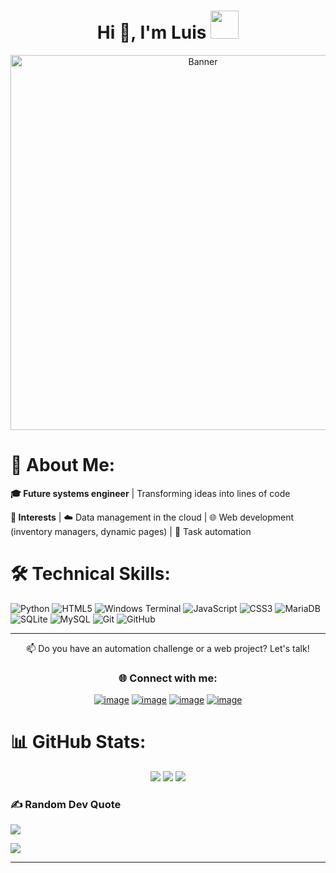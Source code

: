 <h1 align="center">Hi 👋, I'm Luis 
  
  <img height="45" src="https://cdn3.emoji.gg/emojis/93156-tiger-laugh.png">
</h1>

<div align="center">
  <img src="https://media1.giphy.com/media/v1.Y2lkPTc5MGI3NjExemR1eWdhanNiZ3c5OGJ1N203bXFtZGd3cTB0bjc2YTBvMnRtcXlnMiZlcD12MV9pbnRlcm5hbF9naWZfYnlfaWQmY3Q9Zw/jqwzq0LoZOfLqqJZ0b/giphy.gif" alt="Banner"  width="600px"/>
</div>


# 📌  About Me:

**🎓 Future systems engineer** | Transforming ideas into lines of code
  
  
**🌱 Interests**  | ☁️ Data management in the cloud | 🌐 Web development (inventory managers, dynamic pages) | 🤖 Task automation



# 🛠️ Technical Skills:
![Python](https://img.shields.io/badge/python-3670A0?style=for-the-badge&logo=python&logoColor=ffdd54) ![HTML5](https://img.shields.io/badge/html5-%23E34F26.svg?style=for-the-badge&logo=html5&logoColor=white) ![Windows Terminal](https://img.shields.io/badge/Windows%20Terminal-%234D4D4D.svg?style=for-the-badge&logo=windows-terminal&logoColor=white) ![JavaScript](https://img.shields.io/badge/javascript-%23323330.svg?style=for-the-badge&logo=javascript&logoColor=%23F7DF1E) ![CSS3](https://img.shields.io/badge/css3-%231572B6.svg?style=for-the-badge&logo=css3&logoColor=white) ![MariaDB](https://img.shields.io/badge/MariaDB-003545?style=for-the-badge&logo=mariadb&logoColor=white) ![SQLite](https://img.shields.io/badge/sqlite-%2307405e.svg?style=for-the-badge&logo=sqlite&logoColor=white) ![MySQL](https://img.shields.io/badge/mysql-4479A1.svg?style=for-the-badge&logo=mysql&logoColor=white) ![Git](https://img.shields.io/badge/git-%23F05033.svg?style=for-the-badge&logo=git&logoColor=white) ![GitHub](https://img.shields.io/badge/github-%23121011.svg?style=for-the-badge&logo=github&logoColor=white)

------
<p align="center">📫 Do you have an automation challenge or a web project? Let's talk!</p>

<h3 align="center">🌐 Connect with me:</h3>
<div align="center">

[![image](https://img.shields.io/badge/LinkedIn-0077B5?style=for-the-badge&logo=linkedin&logoColor=white)](https://www.linkedin.com/in/luis-carlos-guerra-a8bb08274/)
[![image](https://img.shields.io/badge/Instagram-E4405F?style=for-the-badge&logo=instagram&logoColor=white)]()
[![image](https://img.shields.io/badge/Twitter-1DA1F2?style=for-the-badge&logo=twitter&logoColor=white)]()
[![image](https://img.shields.io/badge/Gmail-D14836?style=for-the-badge&logo=gmail&logoColor=white)](mailto:guerraherrera000@gmail.com)
  
</div>


# 📊 GitHub Stats:
<div align="center">
  <img src="https://github-readme-stats.vercel.app/api?username=sgGuerra&theme=dark&hide_border=false&include_all_commits=false&count_private=false" />
  <img src="https://github-readme-streak-stats.herokuapp.com/?user=sgGuerra&theme=dark&hide_border=false" />
  <img src="https://github-readme-stats.vercel.app/api/top-langs/?username=sgGuerra&theme=dark&hide_border=false&include_all_commits=false&count_private=false&layout=compact" />
</div>


### ✍️ Random Dev Quote
![](https://quotes-github-readme.vercel.app/api?type=horizontal&theme=radical)

[![](https://visitcount.itsvg.in/api?id=sgGuerra&icon=0&color=0)](https://visitcount.itsvg.in)

<!-- Proudly created with GPRM ( https://gprm.itsvg.in ) -->
------
